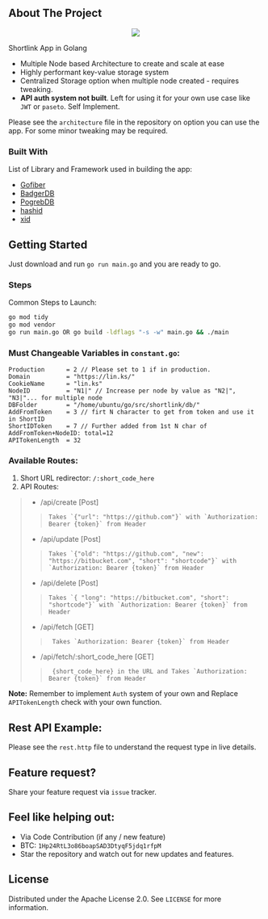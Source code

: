 ## About The Project

<p align="center"><a href="https://github.com/go-awesome/shortlink"><img src="https://repository-images.githubusercontent.com/368965271/37361600-ba7a-11eb-9f5c-966d7a891ce2"></a></p>

Shortlink App in Golang

* Multiple Node based Architecture to create and scale at ease
* Highly performant key-value storage system
* Centralized Storage option when multiple node created - requires tweaking.
* **API auth system not built**. Left for using it for your own use case like `JWT` or `paseto`. Self Implement.

Please see the `architecture` file in the repository on option you can use the app. For some minor tweaking may be required.

### Built With

List of Library and Framework used in building the app:

* [Gofiber](https://gofiber.io)
* [BadgerDB](https://github.com/dgraph-io/badger)
* [PogrebDB](https://github.com/akrylysov/pogreb)
* [hashid](https://github.com/go-awesome/shortlink/blob/main/helper/functions.go#L11)
* [xid](https://github.com/go-awesome/shortlink/blob/main/handler/handler.go#L13)


<!-- GETTING STARTED -->
## Getting Started

Just download and run `go run main.go` and you are ready to go.

### Steps

Common Steps to Launch:

  ```sh
  go mod tidy
  go mod vendor
  go run main.go OR go build -ldflags "-s -w" main.go && ./main
  ```

### Must Changeable Variables in `constant.go`:

```
Production      = 2 // Please set to 1 if in production.
Domain          = "https://lin.ks/"
CookieName      = "lin.ks"
NodeID          = "N1|" // Increase per node by value as "N2|", "N3|"... for multiple node
DBFolder        = "/home/ubuntu/go/src/shortlink/db/"
AddFromToken    = 3 // firt N character to get from token and use it in ShortID
ShortIDToken    = 7 // Further added from 1st N char of AddFromToken+NodeID: total=12
APITokenLength  = 32
```

### Available Routes:

  1. Short URL redirector: `/:short_code_here`
  2. API Routes:
>    - /api/create [Post]
>>     Takes `{"url": "https://github.com"}` with `Authorization: Bearer {token}` from Header
>    - /api/update [Post]
>>     Takes `{"old": "https://github.com", "new": "https://bitbucket.com", "short": "shortcode"}` with `Authorization: Bearer {token}` from Header
>    - /api/delete [Post]
>>     Takes `{ "long": "https://bitbucket.com", "short": "shortcode"}` with `Authorization: Bearer {token}` from Header
>    - /api/fetch [GET]
>>      Takes `Authorization: Bearer {token}` from Header
>    - /api/fetch/:short_code_here [GET]
>>      {short_code_here} in the URL and Takes `Authorization: Bearer {token}` from Header

**Note:** Remember to implement `Auth` system of your own and Replace `APITokenLength` check with your own function.

## Rest API Example:

Please see the `rest.http` file to understand the request type in live details.

## Feature request?

Share your feature request via `issue` tracker.

## Feel like helping out:

- Via Code Contribution (if any / new feature)
- BTC: `1Hp24RtL3o86boapSAD3DtyqF5jdq1rfpM`
- Star the repository and watch out for new updates and features.

<!-- LICENSE -->
## License

Distributed under the Apache License 2.0. See `LICENSE` for more information.
